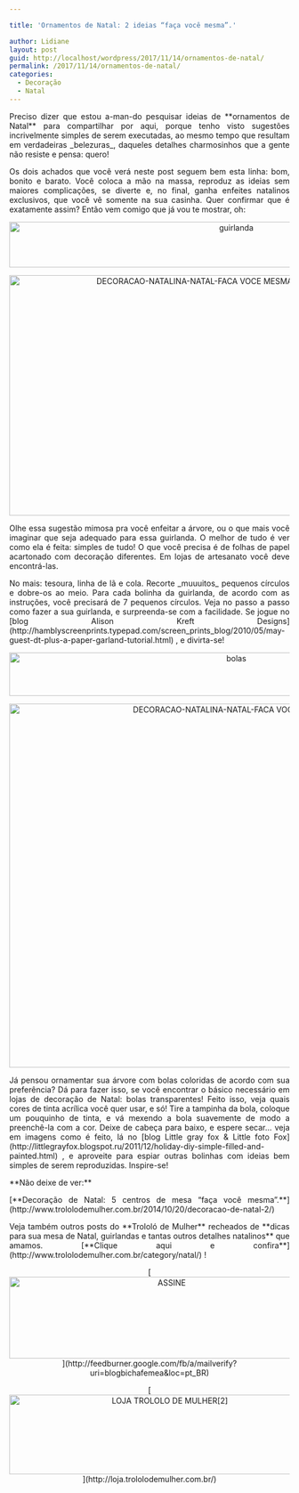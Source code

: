 ```yaml
---

title: 'Ornamentos de Natal: 2 ideias “faça você mesma”.'

author: Lidiane
layout: post
guid: http://localhost/wordpress/2017/11/14/ornamentos-de-natal/
permalink: /2017/11/14/ornamentos-de-natal/
categories:
  - Decoração
  - Natal
---
```

<p align="justify">
  Preciso dizer que estou a-man-do pesquisar ideias de **ornamentos de Natal** para compartilhar por aqui, porque tenho visto sugestões incrivelmente simples de serem executadas, ao mesmo tempo que resultam em verdadeiras _belezuras_, daqueles detalhes charmosinhos que a gente não resiste e pensa: quero!
</p>

<p align="justify">
  Os dois achados que você verá neste post seguem bem esta linha: bom, bonito e barato. Você coloca a mão na massa, reproduz as ideias sem maiores complicações, se diverte e, no final, ganha enfeites natalinos exclusivos, que você vê somente na sua casinha. Quer confirmar que é exatamente assim? Então vem comigo que já vou te mostrar, oh:
</p>

<p align="center">
  <a href="http://www.decoracaodacasa.com/blog/wp-content/uploads/2014/10/guirlanda.png"><img class="alignnone size-full wp-image-2206" src="http://www.decoracaodacasa.com/blog/wp-content/uploads/2014/10/guirlanda.png" alt="guirlanda" width="800" height="82" /></a>
</p>

<p align="center">
  <a href="http://www.decoracaodacasa.com/blog/wp-content/uploads/2014/10/DECORACAO-NATALINA-NATAL-FACA-VOCE-MESMA.jpg"><img class="alignnone size-full wp-image-2203" src="http://www.decoracaodacasa.com/blog/wp-content/uploads/2014/10/DECORACAO-NATALINA-NATAL-FACA-VOCE-MESMA.jpg" alt="DECORACAO-NATALINA-NATAL-FACA VOCE MESMA" width="650" height="432" /></a>
</p>

<p align="justify">
  Olhe essa sugestão mimosa pra você enfeitar a árvore, ou o que mais você imaginar que seja adequado para essa guirlanda. O melhor de tudo é ver como ela é feita: simples de tudo! O que você precisa é de folhas de papel acartonado com decoração diferentes. Em lojas de artesanato você deve encontrá-las.
</p>

<p align="justify">
  No mais: tesoura, linha de lã e cola. Recorte _muuuitos_ pequenos círculos e dobre-os ao meio. Para cada bolinha da guirlanda, de acordo com as instruções, você precisará de 7 pequenos círculos. Veja no passo a passo como fazer a sua guirlanda, e surpreenda-se com a facilidade. Se jogue no [blog Alison Kreft Designs](http://hamblyscreenprints.typepad.com/screen_prints_blog/2010/05/may-guest-dt-plus-a-paper-garland-tutorial.html) , e divirta-se!
</p>

<p align="center">
  <a href="http://www.decoracaodacasa.com/blog/wp-content/uploads/2014/10/bolas.png"><img class="alignnone size-full wp-image-2202" src="http://www.decoracaodacasa.com/blog/wp-content/uploads/2014/10/bolas.png" alt="bolas" width="800" height="78" /></a>
</p>

<p align="center">
  <a href="http://www.decoracaodacasa.com/blog/wp-content/uploads/2014/10/DECORACAO-NATALINA-NATAL-FACA-VOCE-MESMA2.jpg"><img class="alignnone size-full wp-image-2204" src="http://www.decoracaodacasa.com/blog/wp-content/uploads/2014/10/DECORACAO-NATALINA-NATAL-FACA-VOCE-MESMA2.jpg" alt="DECORACAO-NATALINA-NATAL-FACA VOCE MESMA[2]" width="800" height="654" /></a>
</p>

<p align="justify">
  Já pensou ornamentar sua árvore com bolas coloridas de acordo com sua preferência? Dá para fazer isso, se você encontrar o básico necessário em lojas de decoração de Natal: bolas transparentes! Feito isso, veja quais cores de tinta acrílica você quer usar, e só! Tire a tampinha da bola, coloque um pouquinho de tinta, e vá mexendo a bola suavemente de modo a preenchê-la com a cor. Deixe de cabeça para baixo, e espere secar… veja em imagens como é feito, lá no [blog Little gray fox & Little foto Fox](http://littlegrayfox.blogspot.ru/2011/12/holiday-diy-simple-filled-and-painted.html) , e aproveite para espiar outras bolinhas com ideias bem simples de serem reproduzidas. Inspire-se!
</p>

<p align="justify">
  **Não deixe de ver:**
</p>

<p align="justify">
  [**Decoração de Natal: 5 centros de mesa “faça você mesma”.**](http://www.trololodemulher.com.br/2014/10/20/decoracao-de-natal-2/) 
</p>

<p align="justify">
  Veja também outros posts do **Trololó de Mulher** recheados de **dicas para sua mesa de Natal, guirlandas e tantas outros detalhes natalinos** que amamos. [**Clique aqui e confira**](http://www.trololodemulher.com.br/category/natal/) !
</p>

<p align="center">
  [<img class="alignnone size-full wp-image-14011" src="http://www.trololodemulher.com.br/blog/wp-content/uploads/2017/08/ASSINE.jpg" alt="ASSINE" width="568" height="147" />](http://feedburner.google.com/fb/a/mailverify?uri=blogbichafemea&loc=pt_BR) 
</p>

<p align="center">
  [<img class="alignnone wp-image-14333 size-full" src="http://www.trololodemulher.com.br/blog/wp-content/uploads/2017/10/LOJA-TROLOLO-DE-MULHER2.png" alt="LOJA TROLOLO DE MULHER[2]" width="561" height="143" />](http://loja.trololodemulher.com.br/) 
</p>